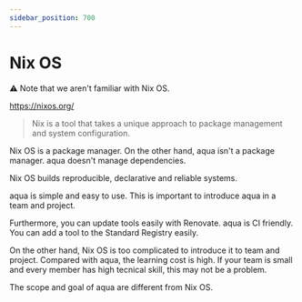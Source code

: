 ```yaml
---
sidebar_position: 700
---
```


# Nix OS

:warning: Note that we aren't familiar with Nix OS.

https://nixos.org/

> Nix is a tool that takes a unique approach to package management and system configuration.

Nix OS is a package manager. On the other hand, aqua isn't a package manager.
aqua doesn't manage dependencies.

Nix OS builds reproducible, declarative and reliable systems.

aqua is simple and easy to use.
This is important to introduce aqua in a team and project.

Furthermore, you can update tools easily with Renovate. aqua is CI friendly. You can add a tool to the Standard Registry easily.

On the other hand, Nix OS is too complicated to introduce it to team and project.
Compared with aqua, the learning cost is high.
If your team is small and every member has high tecnical skill, this may not be a problem.

The scope and goal of aqua are different from Nix OS.
